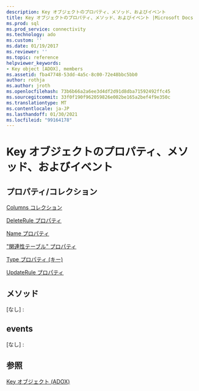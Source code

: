 ```yaml
---
description: Key オブジェクトのプロパティ、メソッド、およびイベント
title: Key オブジェクトのプロパティ、メソッド、およびイベント |Microsoft Docs
ms.prod: sql
ms.prod_service: connectivity
ms.technology: ado
ms.custom: ''
ms.date: 01/19/2017
ms.reviewer: ''
ms.topic: reference
helpviewer_keywords:
- Key object [ADOX], members
ms.assetid: fba47748-53dd-4a5c-8c00-72e48bbc5bb0
author: rothja
ms.author: jroth
ms.openlocfilehash: 73b6b66a2a6ee3d4df2d91d8dba71592492ffc45
ms.sourcegitcommit: 33f0f190f962059826e002be165a2bef4f9e350c
ms.translationtype: MT
ms.contentlocale: ja-JP
ms.lasthandoff: 01/30/2021
ms.locfileid: "99164178"
---
```

# <a name="key-object-properties-methods-and-events"></a>Key オブジェクトのプロパティ、メソッド、およびイベント
## <a name="propertiescollections"></a>プロパティ/コレクション  
 [Columns コレクション](./columns-collection-adox.md)  
  
 [DeleteRule プロパティ](./deleterule-property-adox.md)  
  
 [Name プロパティ](./name-property-adox.md)  
  
 ["関連性テーブル" プロパティ](./relatedtable-property-adox.md)  
  
 [Type プロパティ (キー)](./type-property-key-adox.md)  
  
 [UpdateRule プロパティ](./updaterule-property-adox.md)  
  
## <a name="methods"></a>メソッド  
 [なし] :  
  
## <a name="events"></a>events  
 [なし] :  
  
## <a name="see-also"></a>参照  
 [Key オブジェクト (ADOX)](./key-object-adox.md)